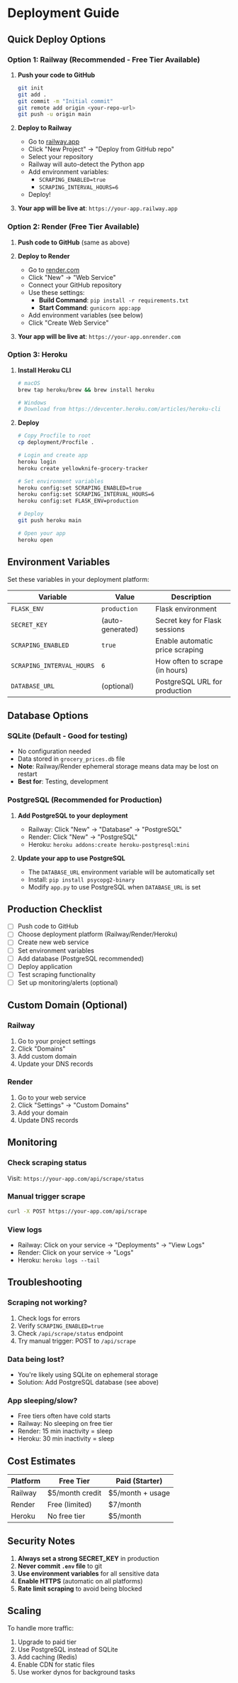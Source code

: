 # Deployment Guide

## Quick Deploy Options

### Option 1: Railway (Recommended - Free Tier Available)

1. **Push your code to GitHub**
   ```bash
   git init
   git add .
   git commit -m "Initial commit"
   git remote add origin <your-repo-url>
   git push -u origin main
   ```

2. **Deploy to Railway**
   - Go to [railway.app](https://railway.app)
   - Click "New Project" → "Deploy from GitHub repo"
   - Select your repository
   - Railway will auto-detect the Python app
   - Add environment variables:
     - `SCRAPING_ENABLED=true`
     - `SCRAPING_INTERVAL_HOURS=6`
   - Deploy!

3. **Your app will be live at**: `https://your-app.railway.app`

### Option 2: Render (Free Tier Available)

1. **Push code to GitHub** (same as above)

2. **Deploy to Render**
   - Go to [render.com](https://render.com)
   - Click "New" → "Web Service"
   - Connect your GitHub repository
   - Use these settings:
     - **Build Command**: `pip install -r requirements.txt`
     - **Start Command**: `gunicorn app:app`
   - Add environment variables (see below)
   - Click "Create Web Service"

3. **Your app will be live at**: `https://your-app.onrender.com`

### Option 3: Heroku

1. **Install Heroku CLI**
   ```bash
   # macOS
   brew tap heroku/brew && brew install heroku
   
   # Windows
   # Download from https://devcenter.heroku.com/articles/heroku-cli
   ```

2. **Deploy**
   ```bash
   # Copy Procfile to root
   cp deployment/Procfile .
   
   # Login and create app
   heroku login
   heroku create yellowknife-grocery-tracker
   
   # Set environment variables
   heroku config:set SCRAPING_ENABLED=true
   heroku config:set SCRAPING_INTERVAL_HOURS=6
   heroku config:set FLASK_ENV=production
   
   # Deploy
   git push heroku main
   
   # Open your app
   heroku open
   ```

## Environment Variables

Set these variables in your deployment platform:

| Variable | Value | Description |
|----------|-------|-------------|
| `FLASK_ENV` | `production` | Flask environment |
| `SECRET_KEY` | (auto-generated) | Secret key for Flask sessions |
| `SCRAPING_ENABLED` | `true` | Enable automatic price scraping |
| `SCRAPING_INTERVAL_HOURS` | `6` | How often to scrape (in hours) |
| `DATABASE_URL` | (optional) | PostgreSQL URL for production |

## Database Options

### SQLite (Default - Good for testing)
- No configuration needed
- Data stored in `grocery_prices.db` file
- **Note**: Railway/Render ephemeral storage means data may be lost on restart
- **Best for**: Testing, development

### PostgreSQL (Recommended for Production)

1. **Add PostgreSQL to your deployment**
   - Railway: Click "New" → "Database" → "PostgreSQL"
   - Render: Click "New" → "PostgreSQL"
   - Heroku: `heroku addons:create heroku-postgresql:mini`

2. **Update your app to use PostgreSQL**
   - The `DATABASE_URL` environment variable will be automatically set
   - Install: `pip install psycopg2-binary`
   - Modify `app.py` to use PostgreSQL when `DATABASE_URL` is set

## Production Checklist

- [ ] Push code to GitHub
- [ ] Choose deployment platform (Railway/Render/Heroku)
- [ ] Create new web service
- [ ] Set environment variables
- [ ] Add database (PostgreSQL recommended)
- [ ] Deploy application
- [ ] Test scraping functionality
- [ ] Set up monitoring/alerts (optional)

## Custom Domain (Optional)

### Railway
1. Go to your project settings
2. Click "Domains"
3. Add custom domain
4. Update your DNS records

### Render
1. Go to your web service
2. Click "Settings" → "Custom Domains"
3. Add your domain
4. Update DNS records

## Monitoring

### Check scraping status
Visit: `https://your-app.com/api/scrape/status`

### Manual trigger scrape
```bash
curl -X POST https://your-app.com/api/scrape
```

### View logs
- Railway: Click on your service → "Deployments" → "View Logs"
- Render: Click on your service → "Logs"
- Heroku: `heroku logs --tail`

## Troubleshooting

### Scraping not working?
1. Check logs for errors
2. Verify `SCRAPING_ENABLED=true`
3. Check `/api/scrape/status` endpoint
4. Try manual trigger: POST to `/api/scrape`

### Data being lost?
- You're likely using SQLite on ephemeral storage
- Solution: Add PostgreSQL database (see above)

### App sleeping/slow?
- Free tiers often have cold starts
- Railway: No sleeping on free tier
- Render: 15 min inactivity = sleep
- Heroku: 30 min inactivity = sleep

## Cost Estimates

| Platform | Free Tier | Paid (Starter) |
|----------|-----------|----------------|
| Railway | $5/month credit | $5/month + usage |
| Render | Free (limited) | $7/month |
| Heroku | No free tier | $5/month |

## Security Notes

1. **Always set a strong SECRET_KEY** in production
2. **Never commit `.env` file** to git
3. **Use environment variables** for all sensitive data
4. **Enable HTTPS** (automatic on all platforms)
5. **Rate limit scraping** to avoid being blocked

## Scaling

To handle more traffic:
1. Upgrade to paid tier
2. Use PostgreSQL instead of SQLite
3. Add caching (Redis)
4. Enable CDN for static files
5. Use worker dynos for background tasks
